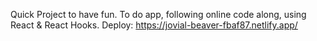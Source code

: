 Quick Project to have fun.
To do app, following online code along, using React & React Hooks.
Deploy: https://jovial-beaver-fbaf87.netlify.app/ 